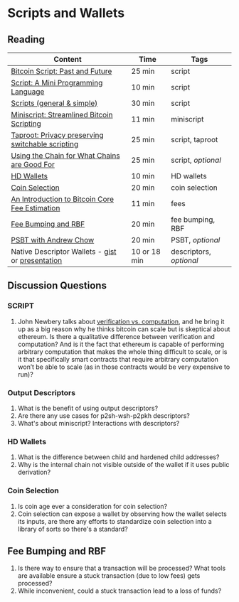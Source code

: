 # Scripts and Wallets

## Reading

| Content                                                              | Time  | Tags                    |
|----------------------------------------------------------------------|-------|-------------------------|
[Bitcoin Script: Past and Future](https://diyhpl.us/wiki/transcripts/chaincode-labs/2020-04-08-john-newbery-contracts-in-bitcoin/) | 25 min | script |
[Script: A Mini Programming Language](https://learnmeabitcoin.com/technical/script) | 10 min | script |
[Scripts (general & simple)](https://diyhpl.us/wiki/transcripts/scalingbitcoin/tokyo-2018/edgedevplusplus/scripts-general-and-simple/) | 30 min | script |
[Miniscript: Streamlined Bitcoin Scripting](https://medium.com/blockstream/miniscript-bitcoin-scripting-3aeff3853620) | 11 min | miniscript |
[Taproot: Privacy preserving switchable scripting](https://lists.linuxfoundation.org/pipermail/bitcoin-dev/2018-January/015614.html) | 25 min | script, taproot |
[Using the Chain for What Chains are Good For](https://diyhpl.us/wiki/transcripts/scalingbitcoin/stanford-2017/using-the-chain-for-what-chains-are-good-for/) | 25 min | script, _optional_ |
[HD Wallets](https://learnmeabitcoin.com/technical/hd-wallets) | 10 min | HD wallets |
[Coin Selection](https://diyhpl.us/wiki/transcripts/scalingbitcoin/tokyo-2018/edgedevplusplus/coin-selection/) | 20 min | coin selection |
[An Introduction to Bitcoin Core Fee Estimation](https://bitcointechtalk.com/an-introduction-to-bitcoin-core-fee-estimation-27920880ad0) | 11 min | fees |
[Fee Bumping and RBF](https://github.com/bitcoinops/scaling-book/blob/add_rbf/1.fee_bumping/fee_bumping.md) | 20 min | fee bumping, RBF |
[PSBT with Andrew Chow](https://diyhpl.us/wiki/transcripts/sf-bitcoin-meetup/2019-03-15-partially-signed-bitcoin-transactions) | 20 min | PSBT, _optional_ |
Native Descriptor Wallets - [gist](https://gist.github.com/achow101/94d889715afd49181f8efdca1f9faa25) or [presentation](https://diyhpl.us/wiki/transcripts/advancing-bitcoin/2020/2020-02-06-andrew-chow-descriptor-wallets/) | 10 or 18 min | descriptors, _optional_ |

## Discussion Questions

### SCRIPT

1. John Newbery talks about [verification vs. computation](https://youtu.be/np-SCwkqVy4?t=934), and he bring it up as a big reason why he thinks bitcoin can scale but is skeptical about ethereum. Is there a qualitative difference between verification and computation? And is it the fact that ethereum is capable of performing arbitrary computation that makes the whole thing difficult to scale, or is it that specifically smart contracts that require arbitrary computation won’t be able to scale (as in those contracts would be very expensive to run)?

### Output Descriptors

1. What is the benefit of using output descriptors?
1. Are there any use cases for p2sh-wsh-p2pkh descriptors?
1. What's about miniscript? Interactions with descriptors?

### HD Wallets

1. What is the difference between child and hardened child addresses?
1. Why is the internal chain not visible outside of the wallet if it uses public derivation?

### Coin Selection

1. Is coin age ever a consideration for coin selection?
1. Coin selection can expose a wallet by observing how the wallet selects its inputs, are there any efforts to standardize coin selection into a library of sorts so there's a standard?

## Fee Bumping and RBF

1. Is there way to ensure that a transaction will be processed? What tools are available ensure a stuck transaction (due to low fees) gets processed?
1. While inconvenient, could a stuck transaction lead to a loss of funds?
